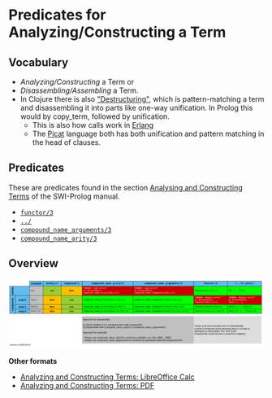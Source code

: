 # Predicates for Analyzing/Constructing a Term

## Vocabulary

- *Analyzing/Constructing* a Term or 
- *Disassembling/Assembling* a Term.
- In Clojure there is also ["Destructuring"](https://clojure.org/guides/destructuring), which is pattern-matching a term and disassembling it into parts
  like one-way unification. In Prolog this would by copy_term, followed by unification.
  - This is also how calls work in [Erlang](https://en.wikipedia.org/wiki/Erlang_(programming_language))
  - The [Picat](http://picat-lang.org/) language both has both unification and pattern matching in the head of clauses.

## Predicates

These are predicates found in the section [Analysing and Constructing Terms](https://eu.swi-prolog.org/pldoc/man?section=manipterm) of the SWI-Prolog manual.

- [`functor/3`](https://eu.swi-prolog.org/pldoc/doc_for?object=functor/3)
- [`../`](https://eu.swi-prolog.org/pldoc/doc_for?object=(%3D..)/2) 
- [`compound_name_arguments/3`](https://eu.swi-prolog.org/pldoc/doc_for?object=compound_name_arguments/3)
- [`compound_name_arity/3`](https://eu.swi-prolog.org/pldoc/doc_for?object=compound_name_arity/3)

## Overview 
![Analyzing and Constructing Terms](term_analysis_construction.png)

**Other formats**

- [Analyzing and Constructing Terms: LibreOffice Calc](term_analysis_construction.ods) 
- [Analyzing and Constructing Terms: PDF](term_analysis_construction.pdf)

